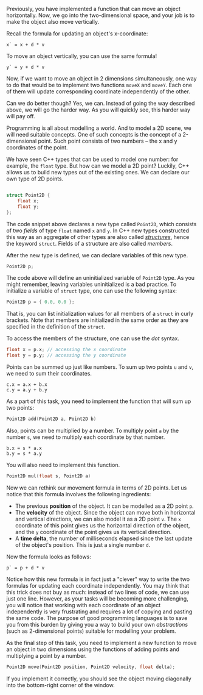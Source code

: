 Previously, you have implemented a function that can move an object horizontally. 
Now, we go into the two-dimensional space, and your job is 
to make the object also move vertically. 

Recall the formula for updating an object's x-coordinate:

```
x` = x + d * v
```

To move an object vertically, you can use the same formula! 

```
y` = y + d * v
```

Now, if we want to move an object in 2 dimensions simultaneously, 
one way to do that would be to implement two functions 
`moveX` and `moveY`. Each one of them will update corresponding
coordinate independently of the other.

Can we do better though? Yes, we can.
Instead of going the way described above, we will go the harder way. 
As you will quickly see, this harder way will pay off.

Programming is all about modelling a world.
And to model a 2D scene, we will need suitable concepts. 
One of such concepts is the concept of a 2-dimensional point. 
Such point consists of two numbers – the x and y coordinates of the point.

We have seen C++ types that can be used to model one number: 
for example, the `float` type. But how can we model a 2D point?
Luckily, C++ allows us to build new types out of the existing ones. 
We can declare our own type of 2D points.

```c++

struct Point2D {
    float x;
    float y;
};

``` 
   
The code snippet above declares a new type
called `Point2D`, which consists of two _fields_
of type `float` named `x` and `y`.
In C++ new types constructed this way as an aggregate of 
other types are also called 
[_structures_](https://en.cppreference.com/w/c/language/struct), 
hence the keyword `struct`.
Fields of a structure are also called _members_.

After the new type is defined, 
we can declare variables of this new type. 

```c++ 
Point2D p;
```

The code above will define an uninitialized variable of `Point2D` type.
As you might remember, leaving variables uninitialized is a bad practice.
To initialize a variable of `struct` type, one can use the following syntax:   

```c++ 
Point2D p = { 0.0, 0.0 };
```

That is, you can list initialization values for all members of a `struct` in curly brackets.
Note that members are initialized in the same order as they are specified in the definition of the `struct`.

To access the members of the structure, one can use the _dot_ syntax.

```c++
float x = p.x; // accessing the x coordinate
float y = p.y; // accessing the y coordinate
```

Points can be summed up just like numbers. 
To sum up two points `u` and `v`, we need to sum their coordinates. 
  
```
c.x = a.x + b.x
c.y = a.y + b.y
```

As a part of this task, you need to implement the function
that will sum up two points:

```c++
Point2D add(Point2D a, Point2D b)
```

Also, points can be multiplied by a number. 
To multiply point `a` by the number `s`, 
we need to multiply each coordinate by that number.

```
b.x = s * a.x
b.y = s * a.y
```
 
You will also need to implement this function.

```c++
Point2D mul(float s, Point2D a)
```

Now we can rethink our movement formula in terms of 2D points.
Let us notice that this formula involves the following ingredients:

* The previous __position__ of the object. It can be modelled as a 2D point `p`.
* The __velocity__ of the object. Since the object can move both in horizontal 
  and vertical directions, we can also model it as a 2D point `v`. 
  The `x` coordinate of this point gives us the horizontal direction 
  of the object, and the `y` coordinate of the point gives us its vertical direction.
* A __time delta__, the number of milliseconds elapsed since the last 
  update of the object's position. This is just a single number `d`.

Now the formula looks as follows:

```
p` = p + d * v
```

Notice how this new formula is in fact just a "clever" way
to write the two formulas for updating each coordinate independently.
You may think that this trick does not buy as much:
instead of two lines of code, we can use just one line.
However, as your tasks will be becoming more challenging, 
you will notice that working with each coordinate 
of an object independently is very frustrating and 
requires a lot of copying and pasting the same code.
The purpose of good programming languages is to save you 
from this burden by giving you a way to build your own _abstractions_
(such as 2-dimensional points) suitable for modelling your problem.  

As the final step of this task, you need to implement a 
new function to move an object in two dimensions
using the functions of adding points and multiplying a point by a number.

```c++
Point2D move(Point2D position, Point2D velocity, float delta);
```

If you implement it correctly, you should see the object 
moving diagonally into the bottom-right corner of the window.
